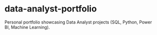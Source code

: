 # data-analyst-portfolio
Personal portfolio showcasing Data Analyst projects (SQL, Python, Power BI, Machine Learning).
